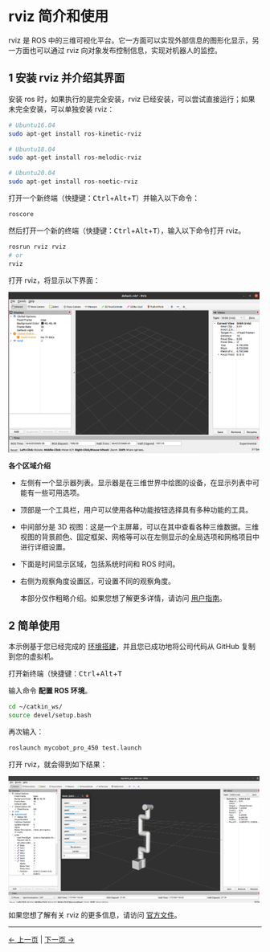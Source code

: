 # rviz 简介和使用

rviz 是 ROS 中的三维可视化平台。它一方面可以实现外部信息的图形化显示，另一方面也可以通过 rviz 向对象发布控制信息，实现对机器人的监控。

## 1 安装 rviz 并介绍其界面

安装 ros 时，如果执行的是完全安装，rviz 已经安装，可以尝试直接运行；如果未完全安装，可以单独安装 rviz：

```bash
# Ubuntu16.04
sudo apt-get install ros-kinetic-rviz
```

```bash
# Ubuntu18.04
sudo apt-get install ros-melodic-rviz
```

```bash
# Ubuntu20.04
sudo apt-get install ros-noetic-rviz
```

打开一个新终端（快捷键：<kbd>Ctrl</kbd>+<kbd>Alt</kbd>+<kbd>T</kbd>）并输入以下命令：

```bash
roscore
```

然后打开一个新的终端（快捷键：<kbd>Ctrl</kbd>+<kbd>Alt</kbd>+<kbd>T</kbd>），输入以下命令打开 rviz。

```bash
rosrun rviz rviz
# or
rviz
```

打开 rviz，将显示以下界面：

<img src =../../../resources/3-FunctionsAndApplications/6.developmentGuide/ROS/ROS1/rviz/rviz-1.png
width ="500"  align = "center">

**各个区域介绍**

- 左侧有一个显示器列表。显示器是在三维世界中绘图的设备，在显示列表中可能有一些可用选项。
- 顶部是一个工具栏，用户可以使用各种功能按钮选择具有多种功能的工具。
- 中间部分是 3D 视图：这是一个主屏幕，可以在其中查看各种三维数据。三维视图的背景颜色、固定框架、网格等可以在左侧显示的全局选项和网格项目中进行详细设置。
- 下面是时间显示区域，包括系统时间和 ROS 时间。
- 右侧为观察角度设置区，可设置不同的观察角度。

  本部分仅作粗略介绍。如果您想了解更多详情，请访问 [用户指南](http://wiki.ros.org/rviz/UserGuide)。

## 2 简单使用

本示例基于您已经完成的 [环境搭建](6.2.1-环境搭建.md)，并且您已成功地将公司代码从 GitHub 复制到您的虚拟机。

打开新终端（快捷键：<kbd>Ctrl</kbd>+<kbd>Alt</kbd>+<kbd>T</kbd>

输入命令 **配置 ROS 环境**。

```bash
cd ~/catkin_ws/
source devel/setup.bash
```

再次输入：

```bash
roslaunch mycobot_pro_450 test.launch
```

打开 rviz，就会得到如下结果：

<img src =../../../resources/3-FunctionsAndApplications/6.developmentGuide/ROS/ROS1/rviz/rviz-2.png
width ="500"  align = "center">

如果您想了解有关 rviz 的更多信息，请访问 [官方文件](http://wiki.ros.org/rviz)。

---

[← 上一页](./6.2.2-ROS基础.md) | [下一页 →](./6.2.4-基础功能.md)
